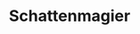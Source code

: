 ---
layout: home
title: Schattenmagier
categories:
  - advclass
next_class:
  - Erzmagier des Dunkelsten Abgrunds
---